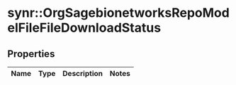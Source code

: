 # synr::OrgSagebionetworksRepoModelFileFileDownloadStatus


## Properties
Name | Type | Description | Notes
------------ | ------------- | ------------- | -------------



